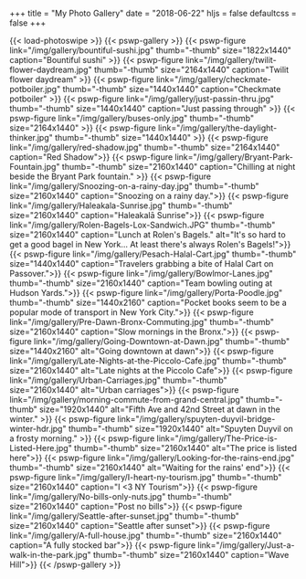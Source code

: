 +++
title = "My Photo Gallery"
date = "2018-06-22"
hljs = false
defaultcss = false
+++

{{< load-photoswipe >}}
{{< pswp-gallery >}}
  {{< pswp-figure link="/img/gallery/bountiful-sushi.jpg" thumb="-thumb"
                  size="1822x1440"
                  caption="Bountiful sushi" >}}
  {{< pswp-figure link="/img/gallery/twilit-flower-daydream.jpg" thumb="-thumb"
                  size="2164x1440"
                  caption="Twilit flower daydream" >}}
  {{< pswp-figure link="/img/gallery/checkmate-potboiler.jpg" thumb="-thumb"
                  size="1440x1440"
                  caption="Checkmate potboiler" >}}
  {{< pswp-figure link="/img/gallery/just-passin-thru.jpg" thumb="-thumb"
                  size="1440x1440"
                  caption="Just passing through" >}}
  {{< pswp-figure link="/img/gallery/buses-only.jpg" thumb="-thumb"
                  size="2164x1440" >}}
  {{< pswp-figure link="/img/gallery/the-daylight-thinker.jpg" thumb="-thumb"
                  size="1440x1440" >}}
  {{< pswp-figure link="/img/gallery/red-shadow.jpg" thumb="-thumb"
                  size="2164x1440"
                  caption="Red Shadow">}}
  {{< pswp-figure link="/img/gallery/Bryant-Park-Fountain.jpg" thumb="-thumb"
                  size="2160x1440"
                  caption="Chilling at night beside the Bryant Park fountain." >}}
  {{< pswp-figure link="/img/gallery/Snoozing-on-a-rainy-day.jpg" thumb="-thumb"
                  size="2160x1440"
                  caption="Snoozing on a rainy day.">}}
  {{< pswp-figure link="/img/gallery/Haleakala-Sunrise.jpg" thumb="-thumb"
                  size="2160x1440"
                  caption="Haleakalā Sunrise">}}
  {{< pswp-figure link="/img/gallery/Rolen-Bagels-Lox-Sandwich.JPG" thumb="-thumb"
                  size="2160x1440"
                  caption="Lunch at Rolen's Bagels."
                  alt="It's so hard to get a good bagel in New York... At least there's always Rolen's Bagels!">}}
  {{< pswp-figure link="/img/gallery/Pesach-Halal-Cart.jpg" thumb="-thumb"
                  size="1440x1440"
                  caption="Travelers grabbing a bite of Halal Cart on Passover.">}}
  {{< pswp-figure link="/img/gallery/Bowlmor-Lanes.jpg" thumb="-thumb"
                  size="2160x1440"
                  caption="Team bowling outing at Hudson Yards.">}}
  {{< pswp-figure link="/img/gallery/Porta-Poodle.jpg" thumb="-thumb"
                  size="1440x2160"
                  caption="Pocket books seem to be a popular mode of transport in New York City.">}}
  {{< pswp-figure link="/img/gallery/Pre-Dawn-Bronx-Commuting.jpg" thumb="-thumb"
                  size="2160x1440"
                  caption="Slow mornings in the Bronx.">}}
  {{< pswp-figure link="/img/gallery/Going-Downtown-at-Dawn.jpg" thumb="-thumb"
                  size="1440x2160"
                  alt="Going downtown at dawn">}}
  {{< pswp-figure link="/img/gallery/Late-Nights-at-the-Piccolo-Cafe.jpg" thumb="-thumb"
                  size="2160x1440"
                  alt="Late nights at the Piccolo Cafe">}}
  {{< pswp-figure link="/img/gallery/Urban-Carriages.jpg" thumb="-thumb"
                  size="2160x1440"
                  alt="Urban carriages">}}
  {{< pswp-figure link="/img/gallery/morning-commute-from-grand-central.jpg" thumb="-thumb" 
                  size="1920x1440"
                  alt="Fifth Ave and 42nd Street at dawn in the winter." >}}
  {{< pswp-figure link="/img/gallery/spuyten-duyvil-bridge-winter-hdr.jpg" thumb="-thumb"
                  size="1920x1440"
                  alt="Spuyten Duyvil on a frosty morning." >}}
  {{< pswp-figure link="/img/gallery/The-Price-is-Listed-Here.jpg" thumb="-thumb"
                  size="2160x1440"
                  alt="The price is listed here">}}
  {{< pswp-figure link="/img/gallery/Looking-for-the-rains-end.jpg" thumb="-thumb"
                  size="2160x1440"
                  alt="Waiting for the rains' end">}}
  {{< pswp-figure link="/img/gallery/I-heart-ny-tourism.jpg" thumb="-thumb"
                  size="2160x1440"
                  caption="I <3 NY Tourism">}}
  {{< pswp-figure link="/img/gallery/No-bills-only-nuts.jpg" thumb="-thumb"
                  size="2160x1440"
                  caption="Post no bills">}}
  {{< pswp-figure link="/img/gallery/Seattle-after-sunset.jpg" thumb="-thumb"
                  size="2160x1440"
                  caption="Seattle after sunset">}}
  {{< pswp-figure link="/img/gallery/A-full-house.jpg" thumb="-thumb"
                  size="2160x1440"
                  caption="A fully stocked bar">}}
  {{< pswp-figure link="/img/gallery/Just-a-walk-in-the-park.jpg" thumb="-thumb"
                  size="2160x1440"
                  caption="Wave Hill">}}
{{< /pswp-gallery >}}
